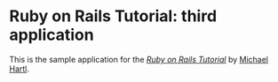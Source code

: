 # Ruby on Rails Tutorial: third application

This is the sample application for the
[*Ruby on Rails Tutorial*](http://railstutorial.org/)
by [Michael Hartl](http://michaelhartl.com/).
